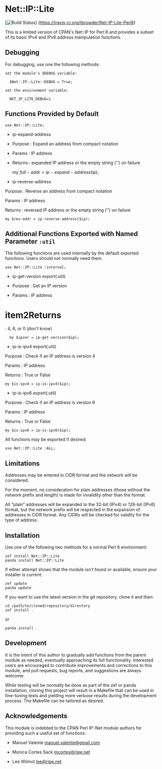 # Net::IP::Lite

[![Build Status](https://travis-ci.org/tbrowder/Net-IP-Lite-Perl6.svg?branch=master)]
  (https://travis-ci.org/tbrowder/Net-IP-Lite-Perl6)

This is a limited version of CPAN's Net::IP for Perl 6 and provides a
subset of its basic IPv4 and IPv6 address manipulation functions.

Debugging
---------

For debugging, use one the following methods:

    set the module's $DEBUG variable:

      $Net::IP::Lite::DEBUG = True;

    set the environment variable:

      NET_IP_LITE_DEBUG=1

Functions Provided by Default
-----------------------------

    use Net::IP::Lite;

  * ip-expand-address

  * Purpose : Expand an address from compact notation

  * Params : IP address

  * Returns : expanded IP address or the empty string ('') on failure

      my $full-addr = ip-expand-address($ip);

  * ip-reverse-address

Purpose : Reverse an address from compact notation

Params : IP address

Returns : reversed IP address or the empty string ('') on failure

    my $rev-addr = ip-reverse-address($ip);

Additional Functions Exported with Named Parameter `:util`
----------------------------------------------------------

The following functions are used internally by the default exported functions. Users should not normally need them.

    use Net::IP::Lite :internal;

  * ip-get-version export(:util)

  * Purpose : Get an IP version

  * Params : IP address

item2Returns
============

: 4, 6, or 0 (don't know)

      my $ipver = ip-get-version($ip);

  * ip-is-ipv4 export(:util)

Purpose : Check if an IP address is version 4

Params : IP address

Returns : True or False

    my $is-ipv4 = ip-is-ipv4($ip);

  * ip-is-ipv6 export(:util)

Purpose : Check if an IP address is version 6

Params : IP address

Returns : True or False

    my $is-ipv6 = ip-is-ipv6($ip);

All functions may be exported if desired:

    use Net::IP::Lite :ALL;

Limitations
-----------

Addresses may be entered in CIDR format and the network will be considered.

For the moment, no consideration for plain addresses (those without the network prefix and length) is made for invalidity other than the format.

All "plain" addresses will be expanded to the 32-bit (IPv4) or 128-bit (IPv6) format, but the network prefix will be respected in the expansion of addresses in CIDR format. Any CIDRs will be checked for validity for the type of address.

Installation
------------

Use one of the following two methods for a normal Perl 6 environment:

    zef install Net::IP::Lite
    panda install Net::IP::Lite

If either attempt shows that the module isn't found or available, ensure your installer is current:

    zef update
    panda update

If you want to use the latest version in the git repository, clone it and then:

    cd /path/to/cloned/repository/directory
    zef install .

or

    panda install .

Development
-----------

It is the intent of this author to gradually add functions from the parent module as needed, eventually approaching its full functionality. Interested users are encouraged to contribute improvements and corrections to this module, and pull requests, bug reports, and suggestions are always welcome.

While testing will be normally be done as part of the zef or panda installation, cloning this project will result in a Makefile that can be used in fine-tuning tests and yielding more verbose results during the development process. The Makefile can be tailored as desired.

Acknowledgements
----------------

This module is indebted to the CPAN Perl IP::Net module authors for providing such a useful set of functions:

  * Manuel Valente <manuel.valente@gmail.com>

  * Monica Cortes Sack <mcortes@ripe.net>

  * Lee Wilmot <lee@ripe.net>
